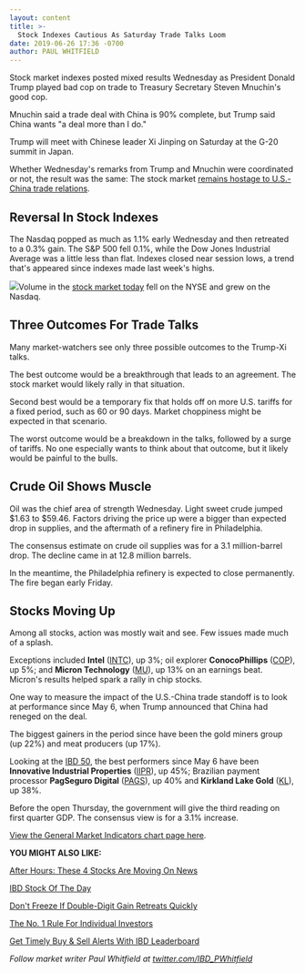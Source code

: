 ```yaml
---
layout: content
title: >-
  Stock Indexes Cautious As Saturday Trade Talks Loom
date: 2019-06-26 17:36 -0700
author: PAUL WHITFIELD
---
```






Stock market indexes posted mixed results Wednesday as President Donald Trump played bad cop on trade to Treasury Secretary Steven Mnuchin's good cop.




Mnuchin said a trade deal with China is 90% complete, but Trump said China wants "a deal more than I do."


Trump will meet with Chinese leader Xi Jinping on Saturday at the G-20 summit in Japan.


Whether Wednesday's remarks from Trump and Mnuchin were coordinated or not, the result was the same: The stock market [remains hostage to U.S.-China trade relations](https://www.investors.com/news/stock-market-forecast-next-six-months-2019/).


Reversal In Stock Indexes
-------------------------


The Nasdaq popped as much as 1.1% early Wednesday and then retreated to a 0.3% gain. The S&P 500 fell 0.1%, while the Dow Jones Industrial Average was a little less than flat. Indexes closed near session lows, a trend that's appeared since indexes made last week's highs.


![](https://www.investors.com/wp-content/uploads/2019/06/MP062619-249x300.jpg)Volume in the [stock market today](https://www.investors.com/market-trend/stock-market-today/stock-market-today-market-trends-best-stocks-buy-watch/) fell on the NYSE and grew on the Nasdaq.


Three Outcomes For Trade Talks
------------------------------


Many market-watchers see only three possible outcomes to the Trump-Xi talks.


The best outcome would be a breakthrough that leads to an agreement. The stock market would likely rally in that situation.


Second best would be a temporary fix that holds off on more U.S. tariffs for a fixed period, such as 60 or 90 days. Market choppiness might be expected in that scenario.


The worst outcome would be a breakdown in the talks, followed by a surge of tariffs. No one especially wants to think about that outcome, but it likely would be painful to the bulls.


Crude Oil Shows Muscle
----------------------


Oil was the chief area of strength Wednesday. Light sweet crude jumped $1.63 to $59.46. Factors driving the price up were a bigger than expected drop in supplies, and the aftermath of a refinery fire in Philadelphia.


The consensus estimate on crude oil supplies was for a 3.1 million-barrel drop. The decline came in at 12.8 million barrels.


In the meantime, the Philadelphia refinery is expected to close permanently. The fire began early Friday.


Stocks Moving Up
----------------


Among all stocks, action was mostly wait and see. Few issues made much of a splash.


Exceptions included **Intel** ([INTC](https://research.investors.com/quote.aspx?symbol=INTC)), up 3%; oil explorer **ConocoPhillips** ([COP](https://research.investors.com/quote.aspx?symbol=COP)), up 5%; and **Micron Technology** ([MU](https://research.investors.com/quote.aspx?symbol=MU)), up 13% on an earnings beat. Micron's results helped spark a rally in chip stocks.



One way to measure the impact of the U.S.-China trade standoff is to look at performance since May 6, when Trump announced that China had reneged on the deal.


The biggest gainers in the period since have been the gold miners group (up 22%) and meat producers (up 17%).


Looking at the [IBD 50](https://research.investors.com/stock-lists/ibd-50/), the best performers since May 6 have been **Innovative Industrial Properties** ([IIPR](https://research.investors.com/quote.aspx?symbol=IIPR)), up 45%; Brazilian payment processor **PagSeguro Digital** ([PAGS](https://research.investors.com/quote.aspx?symbol=PAGS)), up 40% and **Kirkland Lake Gold** ([KL](https://research.investors.com/quote.aspx?symbol=KL)), up 38%.


Before the open Thursday, the government will give the third reading on first quarter GDP. The consensus view is for a 3.1% increase.


[View the General Market Indicators chart page here](https://www.investors.com/wp-content/uploads/2019/06/IBD2606152504GMI2.pdf).


**YOU MIGHT ALSO LIKE:**


[After Hours: These 4 Stocks Are Moving On News](https://www.investors.com/market-trend/stock-market-today/dow-jones-futures-amd-stock-intel-move-stock-market-rally-boeing-737-max/)


[IBD Stock Of The Day](https://www.investors.com/research/ibd-stock-of-the-day/chipotle-stock-buy-point-mcdonalds-stock/)


[Don't Freeze If Double-Digit Gain Retreats Quickly](https://www.investors.com/how-to-invest/investors-corner/how-to-sell-dont-freeze-if-double-digit-gain-in-a-stock-shrinks-fast/)


[The No. 1 Rule For Individual Investors](https://www.investors.com/how-to-invest/investors-corner/still-the-no-1-rule-for-stock-investors-always-cut-your-losses-short/)


[Get Timely Buy & Sell Alerts With IBD Leaderboard](https://www.investors.com/product/leaderboard/?artProdLink=Leaderboard)


*Follow market writer Paul Whitfield at* *[twitter.com/IBD\_PWhitfield](http://twitter.com/IBD_PWhitfield)*




